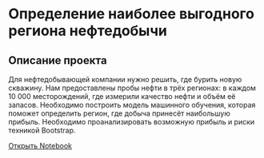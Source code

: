 # Определение наиболее выгодного региона нефтедобычи
## Описание проекта

Для нефтедобывающей компании нужно решить, где бурить новую скважину. Нам предоставлены пробы нефти в трёх регионах: в каждом 10 000 месторождений, где измерили качество нефти и объём её запасов. Необходимо построить модель машинного обучения, которая поможет определить регион, где добыча принесёт наибольшую прибыль. Необходимо проанализировать возможную прибыль и риски техникой Bootstrap.

[Открыть Notebook](https://github.com/S1udent/yandex-practicum/blob/main/8-Определение%20наиболее%20выгодного%20региона%20нефтедобычи/Выбор%20локации%20скважины.ipynb)
